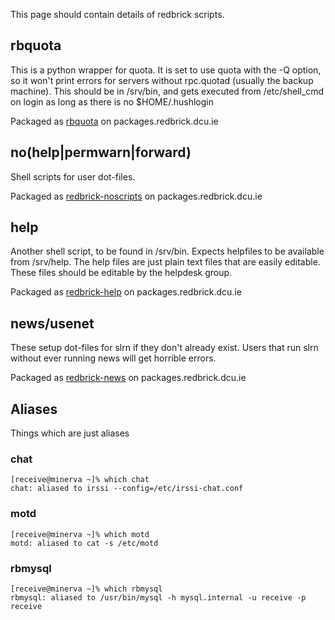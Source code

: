 This page should contain details of redbrick scripts.

## rbquota

This is a python wrapper for quota. It is set to use quota with the -Q option, so it won't print errors for servers without rpc.quotad (usually the backup machine). This should be in /srv/bin, and gets executed from /etc/shell_cmd on login as long as there is no $HOME/.hushlogin

Packaged as [rbquota](/procedures/redbrick-apt) on packages.redbrick.dcu.ie

## no(help|permwarn|forward)

Shell scripts for user dot-files.

Packaged as [redbrick-noscripts](/procedures/redbrick-apt) on packages.redbrick.dcu.ie

## help

Another shell script, to be found in /srv/bin. Expects helpfiles to be available from /srv/help. The help files are just plain text files that are easily editable. These files should be editable by the helpdesk group.

Packaged as [redbrick-help](/procedures/redbrick-apt) on packages.redbrick.dcu.ie

## news/usenet

These setup dot-files for slrn if they don't already exist. Users that run slrn without ever running news will get horrible errors.

Packaged as [redbrick-news](/procedures/redbrick-apt) on packages.redbrick.dcu.ie

## Aliases

Things which are just aliases

### chat

    [receive@minerva ~]% which chat
    chat: aliased to irssi --config=/etc/irssi-chat.conf

### motd

    [receive@minerva ~]% which motd
    motd: aliased to cat -s /etc/motd

### rbmysql

    [receive@minerva ~]% which rbmysql
    rbmysql: aliased to /usr/bin/mysql -h mysql.internal -u receive -p receive
